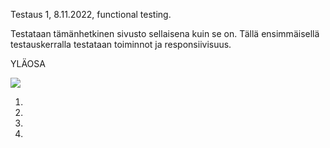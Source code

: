 Testaus 1, 8.11.2022, functional testing.

Testataan tämänhetkinen sivusto sellaisena kuin se on. Tällä ensimmäisellä testauskerralla testataan toiminnot ja responsiivisuus.

YLÄOSA

![](https://gitlab.labranet.jamk.fi/AC8393/grafiteam-projekti/-/raw/master/dokumentit/50-Testaushallinta/testauskuvat/grafiteam_testaus_ylaosa.jpg)

1.
2.
3.
4.
